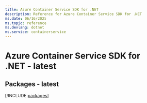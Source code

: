 ```yaml
---
title: Azure Container Service SDK for .NET
description: Reference for Azure Container Service SDK for .NET
ms.date: 06/16/2025
ms.topic: reference
ms.devlang: dotnet
ms.service: containerservice
---
```

# Azure Container Service SDK for .NET - latest
## Packages - latest
[!INCLUDE [packages](container-service-index.md)]